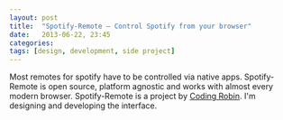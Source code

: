 ```yaml
---
layout: post
title:  "Spotify-Remote – Control Spotify from your browser"
date:   2013-06-22, 23:45
categories:
tags: [design, development, side project]
---
```


Most remotes for spotify have to be controlled via native apps. Spotify-Remote is open source, platform agnostic and works with almost every modern browser.
Spotify-Remote is a project by [Coding Robin](http://coding-robin.de/2013/02/11/spotify-remote.html). I'm designing and developing the interface.
